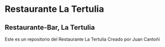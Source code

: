 # Restaurante La Tertulia
## Restaurante-Bar, La Tertulia

Este es un repositorio del Restaurante La Tertulia
Creado por Juan Cantoñí
